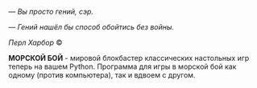 *— Вы просто гений, сэр.*

*— Гений нашёл бы способ обойтись без войны.*


*Перл Харбор* © 


**МОРСКОЙ БОЙ** - мировой блокбастер классических настольных игр теперь на вашем Python.
Программа для игры в морской бой как одному (против компьютера), так и вдвоем с другом.

